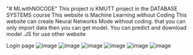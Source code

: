 "# MLwithNOCODE" 
This project is KMUTT project in the DATABASE SYSTEMS course
This website is Machine Learning without Coding
This website can create Neural Networks Mode without coding. that you can only import data then you can get model. You can predict and download model .JS for use other website

Login page
![image](https://user-images.githubusercontent.com/76083506/208607414-041956e5-a9ec-424e-9525-01b5f0f76bf0.png)
![image](https://user-images.githubusercontent.com/76083506/208607536-8c3e82f3-e9d6-45a0-819a-44a353b277af.png)
![image](https://user-images.githubusercontent.com/76083506/208607612-e74afa7d-a579-44b3-aacf-9efafce48db5.png)
![image](https://user-images.githubusercontent.com/76083506/208607690-49119b70-42c4-433a-aff5-4e1e7e4c8e64.png)
![image](https://user-images.githubusercontent.com/76083506/208607890-e4b6634d-9882-4244-8b89-ecfe7eb564d2.png)
![image](https://user-images.githubusercontent.com/76083506/208607975-0fed72da-567d-4502-914e-196b31eff989.png)
